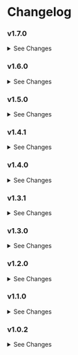 # Changelog

### v1.7.0

<details><summary>See Changes</summary>

- Added ability to define multiple configurations for the same button.
Define separate configuration blocks with conditions, and the configuration matching the condition will be used.
If multiple configurations match, the first one in the list will be used.
</details>

### v1.6.0

<details><summary>See Changes</summary>

- Added ability to invert progress using `invert: true`.

</details>

### v1.5.0

<details><summary>See Changes</summary>

- Added support for timer entities as `source`. Timers will ignore custom `start` and `end` values.

</details>

### v1.4.1

<details><summary>See Changes</summary>

- Fixed issue where `start` and `end` values were not working with float values.

</details>

### v1.4.0

<details><summary>See Changes</summary>

- Added support for colours to be resolved using `var(--my-custom-variable)` in all ✨DER colour fields.

</details>

### v1.3.1

<details><summary>See Changes</summary>

- Use Bubble Card's automatic background colours when `background_color` is not set, instead of defaulting to
  `var(--bubble-icon-background-color)`.
  This fixes background colours based on entity states.

</details>

### v1.3.0

<details><summary>See Changes</summary>

- Removed `start_angle` configuration option, as it no longer makes sense with varying sizes.
  This will be superseded by a new option to offset the starting point in the future.
- Fixed border shape for buttons that are not always square/circular.

</details>

### v1.2.0

<details><summary>See Changes</summary>

- Added automatic border radius matching based on CSS variables (`--bubble-icon-border-radius`,
  `--bubble-border-radius`)
- Added support for custom border radius per button using `border_radius` configuration option
- Added support for custom start angle per button using `start_angle` configuration option

</details>

### v1.1.0

<details><summary>See Changes</summary>

- Added support for `background_color` and `remaining_color` YAML fields in place of `backcolor` and `remainingcolor`.
  Old values will still work, but new fields will take priority.
- Fixed editor missing `remaining_color` options.

</details>

### v1.0.2

<details><summary>See Changes</summary>

- Fixed issue with code referring to `source` field as `entity`. Kept
  backwards compatibility with `entity`, but `source` is the correct value and will be provided by the editor.
- Updated README examples to match `source` usage.

</details>
